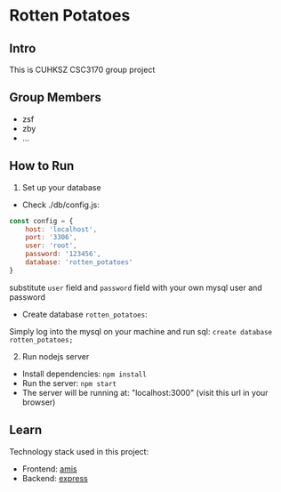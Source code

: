 # Rotten Potatoes

## Intro

This is CUHKSZ CSC3170 group project

## Group Members

* zsf
* zby
* ...

## How to Run
1. Set up your database

* Check ./db/config.js:

```js
const config = {
    host: 'localhost',
    port: '3306',
    user: 'root',
    password: '123456',
    database: 'rotten_potatoes'
}
```

substitute `user` field and `password` field with your own mysql user and password
* Create database `rotten_potatoes`:

Simply log into the mysql on your machine and run sql: `create database rotten_potatoes;`

2. Run nodejs server

* Install dependencies: `npm install`
* Run the server: `npm start`
* The server will be running at: "localhost:3000" (visit this url in your browser)

## Learn
Technology stack used in this project:
* Frontend: [amis](https://aisuda.bce.baidu.com/amis/zh-CN/docs/index)
* Backend: [express](https://expressjs.com)